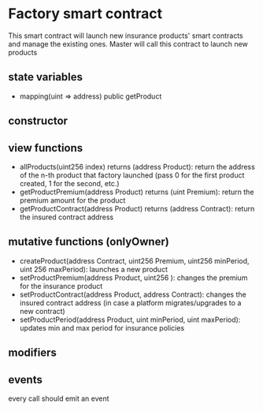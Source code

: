 # Factory smart contract
This smart contract will launch new insurance products' smart contracts and manage the existing ones. Master will call this contract to launch new products 

## state variables
* mapping(uint => address) public getProduct

## constructor

## view functions
* allProducts(uint256 index) returns (address Product): return the address of the n-th product that factory launched (pass 0 for the first product created, 1 for the second, etc.)
* getProductPremium(address Product) returns (uint Premium): return the premium amount for the product
* getProductContract(address Product) returns (address Contract): return the insured contract address
## mutative functions (onlyOwner)
* createProduct(address Contract, uint256 Premium, uint256 minPeriod, uint 256 maxPeriod): launches a new product
* setProductPremium(address Product, uint256 ): changes the premium for the insurance product
* setProductContract(address Product, address Contract): changes the insured contract address (in case a platform migrates/upgrades to a new contract)
* setProductPeriod(address Product, uint minPeriod, uint maxPeriod): updates min and max period for insurance policies

## modifiers

## events
every call should emit an event